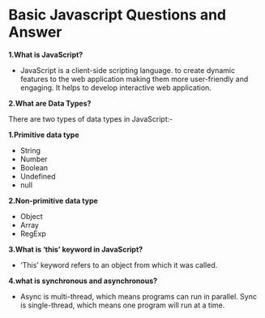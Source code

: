 # Basic Javascript Questions and Answer

**1.What is JavaScript?**
- JavaScript is a client-side scripting language. to create dynamic features to the web application making them more user-friendly and engaging. It helps to develop interactive web application.

**2.What are Data Types?**

There are two types of data types in JavaScript:-

**1.Primitive data type**
- String
- Number
- Boolean
- Undefined
- null

**2.Non-primitive data type**
- Object
- Array
- RegExp

**3.What is ‘this’ keyword in JavaScript?**
- ‘This’ keyword refers to an object from which it was called.

**4.what is synchronous and asynchronous?**
- Async is multi-thread, which means programs can run in parallel. Sync is single-thread, which means one program will run at a time.
